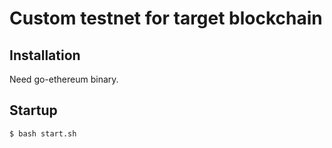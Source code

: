 # Custom testnet for target blockchain

## Installation

Need go-ethereum binary.

## Startup

```bash
$ bash start.sh
```